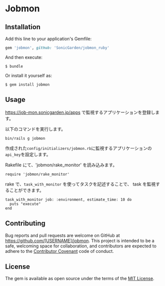 # Jobmon

## Installation

Add this line to your application's Gemfile:

```ruby
gem 'jobmon', github: 'SonicGarden/jobmon_ruby'
```

And then execute:

    $ bundle

Or install it yourself as:

    $ gem install jobmon

## Usage

https://job-mon.sonicgarden.jp/apps で監視するアプリケーションを登録します。

以下のコマンドを実行します。

```
bin/rails g jobmon
```

作成された`config/initializers/jobmon.rb`に監視するアプリケーションの`api_key`を設定します。

Rakefile にて、'jobmon/rake_monitor' を読み込みます。

```
require 'jobmon/rake_monitor'
```

rake で、`task_with_monitor` を使ってタスクを記述することで、 task を監視することができます。

```
task_with_monitor job: :environment, estimate_time: 10 do
  puts "execute"
end
```

## Contributing

Bug reports and pull requests are welcome on GitHub at https://github.com/[USERNAME]/jobmon. This project is intended to be a safe, welcoming space for collaboration, and contributors are expected to adhere to the [Contributor Covenant](http://contributor-covenant.org) code of conduct.


## License

The gem is available as open source under the terms of the [MIT License](http://opensource.org/licenses/MIT).

